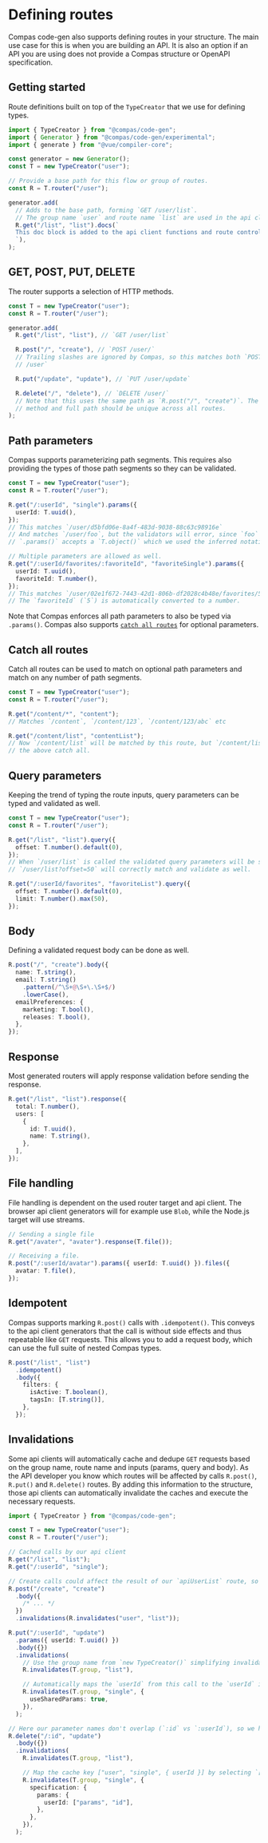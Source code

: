 # Defining routes

Compas code-gen also supports defining routes in your structure. The main use
case for this is when you are building an API. It is also an option if an API
you are using does not provide a Compas structure or OpenAPI specification.

## Getting started

Route definitions built on top of the `TypeCreator` that we use for defining
types.

```ts
import { TypeCreator } from "@compas/code-gen";
import { Generator } from "@compas/code-gen/experimental";
import { generate } from "@vue/compiler-core";

const generator = new Generator();
const T = new TypeCreator("user");

// Provide a base path for this flow or group of routes.
const R = T.router("/user");

generator.add(
  // Adds to the base path, forming `GET /user/list`.
  // The group name `user` and route name `list` are used in the api client name (`apiUserList()`) and in the controllers of the generated router (`userHandlers.list`).
  R.get("/list", "list").docs(`
  This doc block is added to the api client functions and route controllers. Use this to convey things like errors.
  `),
);
```

## GET, POST, PUT, DELETE

The router supports a selection of HTTP methods.

```ts
const T = new TypeCreator("user");
const R = T.router("/user");

generator.add(
  R.get("/list", "list"), // `GET /user/list`

  R.post("/", "create"), // `POST /user/`
  // Trailing slashes are ignored by Compas, so this matches both `POST /user/` and `POST
  // /user`

  R.put("/update", "update"), // `PUT /user/update`

  R.delete("/", "delete"), // `DELETE /user/`
  // Note that this uses the same path as `R.post("/", "create")`. The combination of HTTP
  // method and full path should be unique across all routes.
);
```

## Path parameters

Compas supports parameterizing path segments. This requires also providing the
types of those path segments so they can be validated.

```ts
const T = new TypeCreator("user");
const R = T.router("/user");

R.get("/:userId", "single").params({
  userId: T.uuid(),
});
// This matches `/user/d5bfd06e-8a4f-483d-9038-88c63c98916e`
// And matches `/user/foo`, but the validators will error, since `foo` is not a valid uuid.
// `.params()` accepts a `T.object()` which we used the inferred notation for above.

// Multiple parameters are allowed as well.
R.get("/:userId/favorites/:favoriteId", "favoriteSingle").params({
  userId: T.uuid(),
  favoriteId: T.number(),
});
// This matches `/user/02e1f672-7443-42d1-806b-df2028c4b48e/favorites/5`
// The `favoriteId` (`5`) is automatically converted to a number.
```

Note that Compas enforces all path parameters to also be typed via `.params()`.
Compas also supports [`catch all routes`](#catch-all-routes) for optional
parameters.

## Catch all routes

Catch all routes can be used to match on optional path parameters and match on
any number of path segments.

```ts
const T = new TypeCreator("user");
const R = T.router("/user");

R.get("/content/*", "content");
// Matches `/content`, `/content/123`, `/content/123/abc` etc

R.get("/content/list", "contentList");
// Now `/content/list` will be matched by this route, but `/content/list/foo` will still match
// the above catch all.
```

## Query parameters

Keeping the trend of typing the route inputs, query parameters can be typed and
validated as well.

```ts
const T = new TypeCreator("user");
const R = T.router("/user");

R.get("/list", "list").query({
  offset: T.number().default(0),
});
// When `/user/list` is called the validated query parameters will be set to `{ offset: 0 }`
// `/user/list?offset=50` will correctly match and validate as well.

R.get("/:userId/favorites", "favoriteList").query({
  offset: T.number().default(0),
  limit: T.number().max(50),
});
```

## Body

Defining a validated request body can be done as well.

```ts
R.post("/", "create").body({
  name: T.string(),
  email: T.string()
    .pattern(/^\S+@\S+\.\S+$/)
    .lowerCase(),
  emailPreferences: {
    marketing: T.bool(),
    releases: T.bool(),
  },
});
```

## Response

Most generated routers will apply response validation before sending the
response.

```ts
R.get("/list", "list").response({
  total: T.number(),
  users: [
    {
      id: T.uuid(),
      name: T.string(),
    },
  ],
});
```

## File handling

File handling is dependent on the used router target and api client. The browser
api client generators will for example use `Blob`, while the Node.js target will
use streams.

```ts
// Sending a single file
R.get("/avater", "avater").response(T.file());

// Receiving a file.
R.post("/:userId/avatar").params({ userId: T.uuid() }).files({
  avatar: T.file(),
});
```

## Idempotent

Compas supports marking `R.post()` calls with `.idempotent()`. This conveys to
the api client generators that the call is without side effects and thus
repeatable like `GET` requests. This allows you to add a request body, which can
use the full suite of nested Compas types.

```ts
R.post("/list", "list")
  .idempotent()
  .body({
    filters: {
      isActive: T.boolean(),
      tagsIn: [T.string()],
    },
  });
```

## Invalidations

Some api clients will automatically cache and dedupe `GET` requests based on the
group name, route name and inputs (params, query and body). As the API developer
you know which routes will be affected by calls `R.post()`, `R.put()` and
`R.delete()` routes. By adding this information to the structure, those api
clients can automatically invalidate the caches and execute the necessary
requests.

```ts
import { TypeCreator } from "@compas/code-gen";

const T = new TypeCreator("user");
const R = T.router("/user");

// Cached calls by our api client
R.get("/list", "list");
R.get("/:userId", "single");

// Create calls could affect the result of our `apiUserList` route, so add the invalidation definition.
R.post("/create", "create")
  .body({
    /* ... */
  })
  .invalidations(R.invalidates("user", "list"));

R.put("/:userId", "update")
  .params({ userId: T.uuid() })
  .body({})
  .invalidations(
    // Use the group name from `new TypeCreator()` simplifying invalidations in the same group.
    R.invalidates(T.group, "list"),

    // Automatically maps the `userId` from this call to the `userId` in the cache key of the `apiUserSingle` call.
    R.invalidates(T.group, "single", {
      useSharedParams: true,
    }),
  );

// Here our parameter names don't overlap (`:id` vs `:userId`), so we have to manually map this.
R.delete("/:id", "update")
  .body({})
  .invalidations(
    R.invalidates(T.group, "list"),

    // Map the cache key ["user", "single", { userId }] by selecting `["params", "id"]` (`params.id`) from the request.
    R.invalidates(T.group, "single", {
      specification: {
        params: {
          userId: ["params", "id"],
        },
      },
    }),
  );
```
